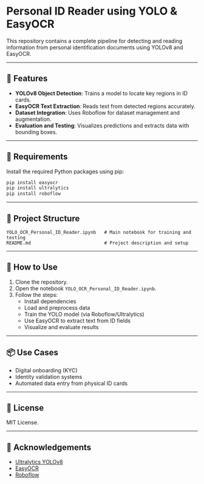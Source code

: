 # Personal ID Reader using YOLO & EasyOCR

This repository contains a complete pipeline for detecting and reading information from personal identification documents using YOLOv8 and EasyOCR.

---

## 🚀 Features

- **YOLOv8 Object Detection**: Trains a model to locate key regions in ID cards.
- **EasyOCR Text Extraction**: Reads text from detected regions accurately.
- **Dataset Integration**: Uses Roboflow for dataset management and augmentation.
- **Evaluation and Testing**: Visualizes predictions and extracts data with bounding boxes.

---

## 🧰 Requirements

Install the required Python packages using pip:

```bash
pip install easyocr
pip install ultralytics
pip install roboflow
```

---

## 📁 Project Structure

```
YOLO_OCR_Personal_ID_Reader.ipynb   # Main notebook for training and testing
README.md                           # Project description and setup
```

---

## 🧪 How to Use

1. Clone the repository.
2. Open the notebook `YOLO_OCR_Personal_ID_Reader.ipynb`.
3. Follow the steps:
   - Install dependencies
   - Load and preprocess data
   - Train the YOLO model (via Roboflow/Ultralytics)
   - Use EasyOCR to extract text from ID fields
   - Visualize and evaluate results

---

## 📦 Use Cases

- Digital onboarding (KYC)
- Identity validation systems
- Automated data entry from physical ID cards

---

## 📄 License

MIT License.

---

## 🙌 Acknowledgements

- [Ultralytics YOLOv8](https://github.com/ultralytics/ultralytics)
- [EasyOCR](https://github.com/JaidedAI/EasyOCR)
- [Roboflow](https://roboflow.com)

